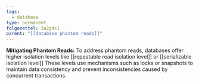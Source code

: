 ```yaml
---
tags:
  - database
type: permanent
folgezettel: 3a2g4c1
parent: "[[database phantom reads]]"
---
```

**Mitigating Phantom Reads:** To address phantom reads, databases offer higher isolation levels like [[repeatable read isolation level]] or [[serializable isolation level]] These levels use mechanisms such as locks or snapshots to maintain data consistency and prevent inconsistencies caused by concurrent transactions.